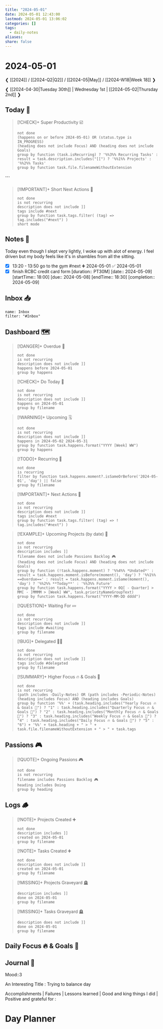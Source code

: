 ```yaml
---
title: "2024-05-01"
date: 2024-05-01 12:43:00
lastmod: 2024-05-01 13:06:02
categories: []
tags:
  - daily-notes
aliases: 
share: false
---
```


# 2024-05-01

❮ [[2024]] / [[2024-Q2|Q2]] / [[2024-05|May]] / [[2024-W18|Week 18]] ❯

❮ [[2024-04-30|Tuesday 30th]] | Wednesday 1st | [[2024-05-02|Thursday 2nd]] ❯

## Today 🔆

> [!CHECK]+ Super Productivity ☑️
>
> ```tasks
> not done
> (happens on or before 2024-05-01) OR (status.type is IN_PROGRESS)
> (heading does not include Focus) AND (heading does not include Goals)
> group by function (task.isRecurring) ? '%%3%% Recurring Tasks' : result = task.description.includes("[[") ? '%%1%% Projects' : '%%2%% Tasks'
> group by function task.file.filenameWithoutExtension
#### ```

> [!IMPORTANT]+ Short Next Actions 🏃
>
> ```tasks
> not done
> is not recurring
> description does not include ]]
> tags include #next
> group by function task.tags.filter( (tag) => tag.includes("#next") )
> short mode
> ```

## Notes 📝

Today even though I slept very lightly, I woke up with alot of energy. I feel driven but my body feels like it's in shambles from all the sitting.
- [x] 13:20 - 13:50 go to the gym #next ➕ 2024-05-01 ✅ 2024-05-01
- [x] finish RCBC credit card form [duration:: PT30M]  [date:: 2024-05-09]  [startTime:: 18:00]  [due:: 2024-05-08]  [endTime:: 18:30]  [completion:: 2024-05-09]
## Inbox 📥

```todoist
name: Inbox
filter: "#Inbox"
```

## Dashboard 🗺️

> [!DANGER]+ Overdue 📆
>
> ```tasks
> not done
> is not recurring
> description does not include ]]
> happens before 2024-05-01
> group by happens
> ```

> [!CHECK]+ Do Today 📅
>
> ```tasks
> not done
> is not recurring
> description does not include ]]
> happens on 2024-05-01
> group by filename
> ```

> [!WARNING]+ Upcoming 🗓️
>
> ```tasks
> not done
> is not recurring
> description does not include ]]
> happens in 2024-05-02 2024-05-31
> group by function task.happens.format("YYYY [Week] WW")
> group by happens
> ```

> [!TODO]+ Recurring 🔁
>
> ```tasks
> not done
> is recurring
> filter by function task.happens.moment?.isSameOrBefore('2024-05-01', 'day') || false
> group by filename
> ```

> [!IMPORTANT]+ Next Actions 🏃
>
> ```tasks
> not done
> is not recurring
> description does not include ]]
> tags include #next
> group by function task.tags.filter( (tag) => ! tag.includes("#next") )
> ```

> [!EXAMPLE]+ Upcoming Projects (by date) 🎯
>
> ```tasks
> not done
> is not recurring
> description includes ]]
> filename does not include Passions Backlog 🎮
> (heading does not include Focus) AND (heading does not include Goals)
> group by function (!task.happens.moment) ? '%%4%% *Undated*' : result = task.happens.moment.isBefore(moment(), 'day') ? '%%1%% ==Overdue==' : result = task.happens.moment.isSame(moment(), 'day') ? '%%2%% **Today**' : '%%3%% Future'
> group by function task.happens.format("YYYY > 0Q[ - Quarter] > MM[ - ]MMMM > [Week] WW", task.priorityNameGroupText)
> group by function task.happens.format("YYYY-MM-DD dddd")
> ```

> [!QUESTION]+ Waiting For 💤
>
> ```tasks
> not done
> is not recurring
> description does not include ]]
> tags include #waiting
> group by filename
> ```

> [!BUG]+ Delegated 👷‍♂️
>
> ```tasks
> not done
> is not recurring
> description does not include ]]
> tags include #delegated
> group by filename
> ```

> [!SUMMARY]+ Higher Focus 🔥 & Goals 🎯
>
> ```tasks
> not done
> is not recurring
> (path includes -Daily-Notes) OR (path includes -Periodic-Notes)
> (heading includes Focus) AND (heading includes Goals)
> group by function '%%' + (task.heading.includes("Yearly Focus 🔥 & Goals 🎯") ? "1" : task.heading.includes("Quarterly Focus 🔥 & Goals 🎯") ? "2" : task.heading.includes("Monthly Focus 🔥 & Goals 🎯") ? "3" : task.heading.includes("Weekly Focus 🔥 & Goals 🎯") ? "4" : task.heading.includes("Daily Focus 🔥 & Goals 🎯") ? "5" : "6") + '%%' + task.heading + " > " + task.file.filenameWithoutExtension + " > " + task.tags
> ```

## Passions 🎮

> [!QUOTE]+ Ongoing Passions 🎮
>
> ```tasks
> not done
> is not recurring
> filename includes Passions Backlog 🎮
> heading includes Doing
> group by heading
> ```

## Logs 🪵

> [!NOTE]+ Projects Created ➕
>
> ```tasks
> not done
> description includes ]]
> created on 2024-05-01
> group by filename
> ```

> [!NOTE]+ Tasks Created ➕
>
> ```tasks
> not done
> description does not include ]]
> created on 2024-05-01
> group by filename
> ```

> [!MISSING]+ Projects Graveyard 🪦
>
> ```tasks
> description includes ]]
> done on 2024-05-01
> group by filename
> ```

> [!MISSING]+ Tasks Graveyard 🪦
>
> ```tasks
> description does not include ]]
> done on 2024-05-01
> group by filename
> ```

## Daily Focus 🔥 & Goals 🎯


## Journal 📔

Mood::3

An Interesting Title : Trying to balance day

Accomplishments | Failures | Lessons learned | Good and king things I did | Positive and grateful for :

# Day Planner
